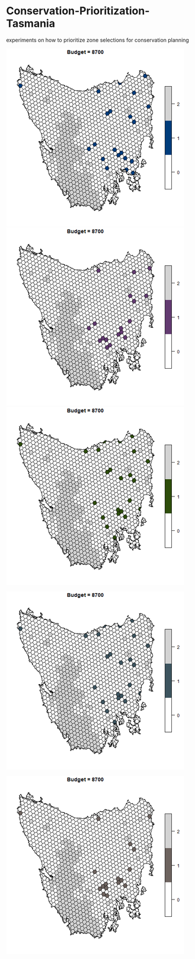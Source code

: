 # Conservation-Prioritization-Tasmania
experiments on how to prioritize zone selections for conservation planning

<div align="left">
  <img src="https://github.com/WangQuanmeng/Conservation-Prioritization-Tasmania/blob/main/OptPrioAnimation.gif"/>
  <img src="https://github.com/WangQuanmeng/Conservation-Prioritization-Tasmania/blob/main/HeuPrioAnimation.gif"/>
  <img src="https://github.com/WangQuanmeng/Conservation-Prioritization-Tasmania/blob/main/ScenOptAnimation.gif"/>
</div>

![](https://github.com/WangQuanmeng/Conservation-Prioritization-Tasmania/blob/main/ForGreedyAnimation.gif)

![](https://github.com/WangQuanmeng/Conservation-Prioritization-Tasmania/blob/main/BackGreedyAnimation.gif)
